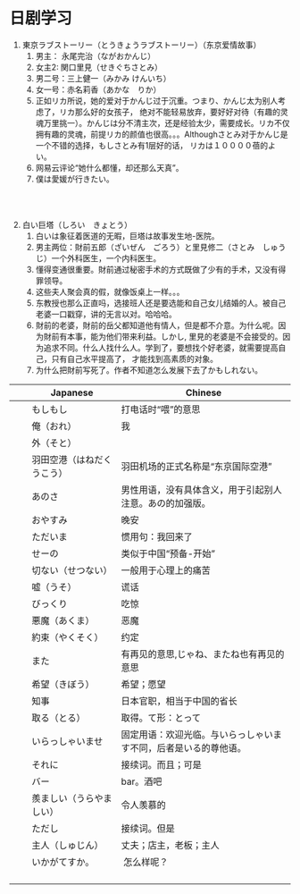
#  日剧学习

1. 東京ラブストーリー（とうきょうラブストーリー）（东京爱情故事）
	1. 男主： 永尾完治（ながおかんじ） 
	2. 女主2: 関口里見（せきぐちさとみ）
	3. 男二号：三上健一（みかみ けんいち）
	4. 女一号：赤名莉香（あかな　りか）
	5. 正如リカ所说，她的爱对于かんじ过于沉重。つまり、かんじ太为别人考虑了，リカ那么好的女孩子，
	绝对不能轻易放弃，要好好对待（有趣的灵魂万里挑一）。かんじは分不清主次，还是经验太少，需要成长。リカ不仅拥有趣的灵魂，前提リカ的颜值也很高。。。Althoughさとみ对于かんじ是一个不错的选择，もしさとみ有1层好的话，
	リカは１００００蓓的よい。
	6. 网易云评论“她什么都懂，却还那么天真”。
	7. 僕は愛媛が行きたい。

<br>
<br>


2. 白い巨塔（しろい　きょとう）
    1. 白いは象征着医道的无暇，巨塔は故事发生地-医院。
	2. 男主两位：財前五郎（ざいぜん　ごろう）と里見修二（さとみ　しゅうじ）一个外科医生，一个内科医生。
	3. 懂得变通很重要。財前通过秘密手术的方式既做了少有的手术，又没有得罪领导。
	4. 这些夫人聚会真的假，就像饭桌上一样。。。
	5. 东教授也那么正直吗，选接班人还是要选能和自己女儿结婚的人。被自己老婆一口戳穿，讲的无言以对。哈哈哈。
	6. 財前的老婆，財前的岳父都知道他有情人，但是都不介意。为什么呢。因为財前有本事，能为他们带来利益。しかし,
	里見的老婆是不会接受的。因为追求不同。什么人找什么人。学到了，要想找个好老婆，就需要提高自己，只有自己水平提高了，
	才能找到高素质的对象。
	7. 为什么把財前写死了。作者不知道怎么发展下去了かもしれない。







|  | Japanese                                                    | Chinese |
|------------|-----------------------------------------------------------|------------|
| 　|  もしもし    |  打电话时“喂”的意思    |   
|   |  俺（おれ）     | 我     | 
|   |  外（そと）     |      | 
| 　|  羽田空港（はねだくうこう）    |  羽田机场的正式名称是“东京国际空港”    |   
|   |  あのさ     | 男性用语，没有具体含义，用于引起别人注意。あの的加强版。    |
|   |  おやすみ     | 晚安      |
|   |   ただいま     | 惯用句：我回来了    |
|   |   せーの    | 类似于中国“预备-开始”    |
|   |   切ない（せつない）    | 一般用于心理上的痛苦    |
|   |   嘘（うそ）    | 谎话    |
|   |   びっくり    | 吃惊    |
|   |   悪魔（あくま）    | 恶魔    |
|   |   約束（やくそく）    | 约定    |
|   |   また    |       有再见的意思,じゃね、またね也有再见的意思   |
|   |   希望（きぼう）    | 希望；愿望    |
|   |   知事　    |  日本官职，相当于中国的省长    | 
|   |   取る（とる）    | 取得。て形：とって     | 
|   |   いらっしゃいませ    |  固定用语：欢迎光临。与いらっしゃいます不同，后者是いる的尊他语。    | 
|   |   それに    |  接续词。而且；可是    | 
|   |   バー    | bar。酒吧     | 
|   |   羨ましい（うらやましい）    |  令人羡慕的    | 
|   |   ただし    | 接续词。但是     | 
|   |   主人（しゅじん）    |  丈夫；店主，老板；主人    | 
|   |   いかがてすか。    |   怎么样呢？    | 
|   |       |      | 
|   |       |      | 
|   |       |      | 
|   |       |      | 

























